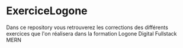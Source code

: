 # ExerciceLogone
Dans ce repository vous retrouverez les corrections des différents exercices que l'on réalisera dans la formation Logone Digital Fullstack MERN 
